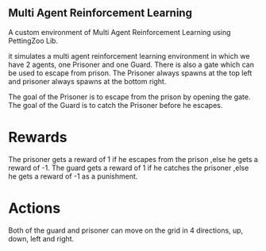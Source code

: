 ## Multi Agent Reinforcement Learning

A custom environment of Multi Agent Reinforcement Learning using PettingZoo Lib.

it simulates a multi agent reinforcement learning environment in which we have 2 agents, one Prisoner and one Guard.
There is also a gate which can be used to escape from prison.
The Prisoner always spawns at the top left and prisoner always spawns at the bottom right.

The goal of the Prisoner is to escape from the prison by opening the gate.
The goal of the Guard is to catch the Prisoner before he escapes.

# Rewards

The prisoner gets a reward of 1 if he escapes from the prison ,else he gets a reward of -1.
The guard gets a reward of 1 if he catches the prisoner ,else he gets a reward of -1 as a punishment.

# Actions

Both of the guard and prisoner can move on the grid in 4 directions, up, down, left and right.
